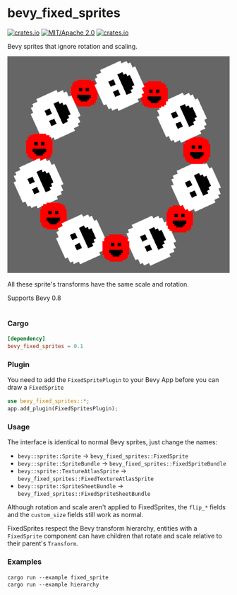 # bevy_fixed_sprites

[![crates.io](https://img.shields.io/crates/v/bevy_fixed_sprites)](https://crates.io/crates/bevy_fixed_sprites)
[![MIT/Apache 2.0](https://img.shields.io/badge/license-MIT%2FApache-blue.svg)](https://github.com/ickshonpe/bevy_fixed_sprites)
[![crates.io](https://img.shields.io/crates/d/bevy_fixed_sprites)](https://crates.io/crates/bevy_fixed_sprites)

Bevy sprites that ignore rotation and scaling.

![image](/assets/fixed_sprite.png)

All these sprite's transforms have the same scale and rotation.

Supports Bevy 0.8

#
### Cargo 
```toml
[dependency]
bevy_fixed_sprites = 0.1
```

### Plugin
You need to add the `FixedSpritePlugin` to your Bevy App before you can draw a
`FixedSprite`

```rust
use bevy_fixed_sprites::*;
app.add_plugin(FixedSpritesPlugin);
```

### Usage

The interface is identical to normal Bevy sprites, just change the names:

* `bevy::sprite::Sprite` -> `bevy_fixed_sprites::FixedSprite`
* `bevy::sprite::SpriteBundle` -> `bevy_fixed_sprites::FixedSpriteBundle`
* `bevy::sprite::TextureAtlasSprite` -> `bevy_fixed_sprites::FixedTextureAtlasSprite`
* `bevy::sprite::SpriteSheetBundle` -> `bevy_fixed_sprites::FixedSpriteSheetBundle`

Although rotation and scale aren't applied to FixedSprites, the `flip_*` fields and the `custom_size` fields still work as normal.

FixedSprites respect the Bevy transform hierarchy, entities with a `FixedSprite` component can have children that rotate and scale relative to their parent's `Transform`.

### Examples

```
cargo run --example fixed_sprite
cargo run --example hierarchy
```
